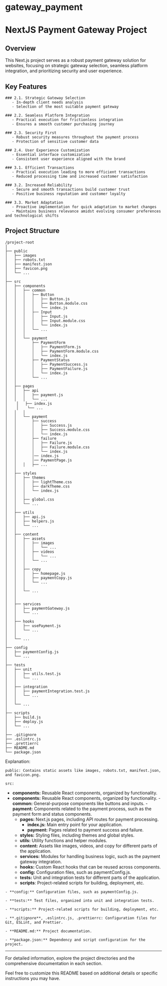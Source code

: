 # gateway_payment


# NextJS Payment Gateway Project

## Overview

This Next.js project serves as a robust payment gateway solution for websites, focusing on strategic gateway selection, seamless platform integration, and prioritizing security and user experience.

## Key Features


```
### 2.1. Strategic Gateway Selection
   - In-depth client needs analysis
   - Selection of the most suitable payment gateway

### 2.2. Seamless Platform Integration
   - Practical execution for frictionless integration
   - Ensures a smooth customer purchasing journey

### 2.3. Security First
   - Robust security measures throughout the payment process
   - Protection of sensitive customer data

### 2.4. User Experience Customization
   - Essential interface customization
   - Consistent user experience aligned with the brand

### 3.1. Efficient Transactions
   - Practical execution leading to more efficient transactions
   - Reduced processing time and increased customer satisfaction

### 3.2. Increased Reliability
   - Secure and smooth transactions build customer trust
   - Positive business reputation and customer loyalty

### 3.3. Market Adaptation
   - Proactive implementation for quick adaptation to market changes
   - Maintains business relevance amidst evolving consumer preferences and technological shifts
```



## Project Structure

```
/project-root
│
├── public
│   ├── images
│   ├── robots.txt
│   ├── manifest.json
│   ├── favicon.png
│   └── ...
│
├── src
│   ├── components
│   │   ├── common
│   │   │   ├── Button
│   │   │   │   ├── Button.js
│   │   │   │   ├── Button.module.css
│   │   │   │   └── index.js
│   │   │   ├── Input
│   │   │   │   ├── Input.js
│   │   │   │   ├── Input.module.css
│   │   │   │   └── index.js
│   │   │   └── ...
│   │   │
│   │   └── payment
│   │       ├── PaymentForm
│   │       │   ├── PaymentForm.js
│   │       │   ├── PaymentForm.module.css
│   │       │   └── index.js
│   │       ├── PaymentStatus
│   │       │   ├── PaymentSuccess.js
│   │       │   ├── PaymentFailure.js
│   │       │   └── index.js
│   │       └── ...
│   │   
│   ├── pages
│   │   ├── api
│   │   │   ├── payment.js
│   │   │   └── ...
│	 │   ├── index.js
│	 │	  └── ...
│   │   │
│   │   └── payment
│   │       ├── success
│   │       │   ├── Success.js
│   │       │   ├── Success.module.css
│   │       │   └── index.js
│   │       ├── failure
│   │       │   ├── Failure.js
│   │       │   ├── Failure.module.css
│   │       │   └── index.js
│   │       │── index.js   
│   │       │── PaymentPage.js
│   │   │   ├── ...
│   │
│   ├── styles
│   │   ├── themes
│   │   │   ├── lightTheme.css
│   │   │   ├── darkTheme.css
│   │   │   └── index.js
│   │   │
│   │   ├── global.css
│   │   └── ...
│   │
│   ├── utils
│   │   ├── api.js
│   │   ├── helpers.js
│   │   └── ...
│   │
│   ├── content
│   │   ├── assets
│   │   │   ├── images
│   │   │   │   └── ...
│   │   │   ├── videos
│   │   │   │   └── ...
│   │   │   └── ...
│   │   │
│   │   ├── copy
│   │   │   ├── homepage.js
│   │   │   ├── paymentCopy.js
│   │   │   └── ...
│   │   │
│   │   └── ...
│   │
│   │
│   ├── services
│   │   ├── paymentGateway.js
│   │   └── ...
│   │
│   ├── hooks
│   │   ├── usePayment.js
│   │   └── ...
│   │
│   └── ...
│
├── config
│   ├── paymentConfig.js
│   └── ...
│
├── tests
│   ├── unit
│   │   ├── utils.test.js
│   │   └── ...
│   │
│   ├── integration
│   │   ├── paymentIntegration.test.js
│   │   └── ...
│   │
│   └── ...
│
├── scripts
│   ├── build.js
│   ├── deploy.js
│   └── ...
│
├── .gitignore
├── .eslintrc.js
├── .prettierrc
├── README.md
└── package.json

```

Explanation:

    public: Contains static assets like images, robots.txt, manifest.json, and favicon.png.

    src:
   - **components:** Reusable React components, organized by functionality.
   - **components:** Reusable React components, organized by functionality.
            - **common:** General-purpose components like buttons and inputs.
            - **payment:** Components related to the payment process, such as the payment form and status components.
        - **pages:** Next.js pages, including API routes for payment processing.
            - **index.js:** Main entry point for your application.
            - **payment:** Pages related to payment success and failure.
        - **styles:** Styling files, including themes and global styles.
        - **utils:** Utility functions and helper modules.
        - **content:** Assets like images, videos, and copy for different parts of the application.
        - **services:** Modules for handling business logic, such as the payment gateway integration.
        - **hooks:** Custom React hooks that can be reused across components.
        - **config:** Configuration files, such as paymentConfig.js.
        - **tests:** Unit and integration tests for different parts of the application.
        - **scripts**: Project-related scripts for building, deployment, etc.

    - **config:** Configuration files, such as paymentConfig.js.

    - **tests:** Test files, organized into unit and integration tests.

    - **scripts:** Project-related scripts for building, deployment, etc.

    - **.gitignore**, .eslintrc.js, .prettierrc: Configuration files for Git, ESLint, and Prettier.

    - **README.md:** Project documentation.

    - **package.json:** Dependency and script configuration for the project.

---

For detailed information, explore the project directories and the comprehensive documentation in each section.


Feel free to customize this README based on additional details or specific instructions you may have.